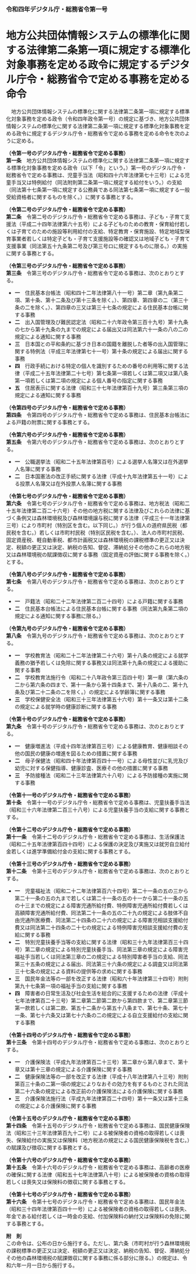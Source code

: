 ### 令和四年デジタル庁・総務省令第一号  
# 地方公共団体情報システムの標準化に関する法律第二条第一項に規定する標準化対象事務を定める政令に規定するデジタル庁令・総務省令で定める事務を定める命令  
　地方公共団体情報システムの標準化に関する法律第二条第一項に規定する標準化対象事務を定める政令（令和四年政令第一号）の規定に基づき、地方公共団体情報システムの標準化に関する法律第二条第一項に規定する標準化対象事務を定める政令に規定するデジタル庁令・総務省令で定める事務を定める命令を次のように定める。  
  
**（令第一号のデジタル庁令・総務省令で定める事務）**  
**第一条**　地方公共団体情報システムの標準化に関する法律第二条第一項に規定する標準化対象事務を定める政令（以下「令」という。）第一号のデジタル庁令・総務省令で定める事務は、児童手当法（昭和四十六年法律第七十三号）による児童手当又は特例給付（同法附則第二条第一項に規定する給付をいう。）の支給（同法第十七条第一項に規定する公務員である同法第七条第一項に規定する一般受給資格者に関するものを除く。）に関する事務とする。  
  
**（令第二号のデジタル庁令・総務省令で定める事務）**  
**第二条**　令第二号のデジタル庁令・総務省令で定める事務は、子ども・子育て支援法（平成二十四年法律第六十五号）による子どものための教育・保育給付若しくは子育てのための施設等利用給付の支給、特定教育・保育施設、特定地域型保育事業者若しくは特定子ども・子育て支援施設等の確認又は地域子ども・子育て支援事業（同法第五十九条第二号及び第三号ロに規定するものに限る。）の実施に関する事務とする。  
  
**（令第三号のデジタル庁令・総務省令で定める事務）**  
**第三条**　令第三号のデジタル庁令・総務省令で定める事務は、次のとおりとする。  
* **一**　住民基本台帳法（昭和四十二年法律第八十一号）第二章（第九条第二項、第十条、第十二条及び第十三条を除く。）、第四章、第四章の二（第三十条の二を除く。）、第四章の三又は第三十七条の規定による住民基本台帳に関する事務  
* **二**　出入国管理及び難民認定法（昭和二十六年政令第三百十九号）第十九条の七から第十九条の九までの規定による届出又は同法第六十一条の八の二の規定による通知に関する事務  
* **三**　日本国との平和条約に基づき日本の国籍を離脱した者等の出入国管理に関する特例法（平成三年法律第七十一号）第十条の規定による届出に関する事務  
* **四**　行政手続における特定の個人を識別するための番号の利用等に関する法律（平成二十五年法律第二十七号）第七条第一項若しくは第二項又は第八条第一項若しくは第二項の規定による個人番号の指定に関する事務  
* **五**　住居表示に関する法律（昭和三十七年法律第百十九号）第三条第三項の規定による通知に関する事務  
  
**（令第四号のデジタル庁令・総務省令で定める事務）**  
**第四条**　令第四号のデジタル庁令・総務省令で定める事務は、住民基本台帳法による戸籍の附票に関する事務とする。  
  
**（令第六号のデジタル庁令・総務省令で定める事務）**  
**第五条**　令第六号のデジタル庁令・総務省令で定める事務は、次のとおりとする。  
* **一**　公職選挙法（昭和二十五年法律第百号）による選挙人名簿又は在外選挙人名簿に関する事務  
* **二**　日本国憲法の改正手続に関する法律（平成十九年法律第五十一号）による投票人名簿又は在外投票人名簿に関する事務  
  
**（令第七号のデジタル庁令・総務省令で定める事務）**  
**第六条**　令第七号のデジタル庁令・総務省令で定める事務は、地方税法（昭和二十五年法律第二百二十六号）その他の地方税に関する法律及びこれらの法律に基づく条例又は森林環境税及び森林環境譲与税に関する法律（平成三十一年法律第三号）により市町村（特別区を含む。以下同じ。）が行う個人の道府県民税（都民税を含む。）若しくは市町村民税（特別区民税を含む。）、法人の市町村民税、固定資産税、軽自動車税、都市計画税又は森林環境税の課税標準の更正又は決定、税額の更正又は決定、納税の告知、督促、滞納処分その他のこれらの地方税又は森林環境税の賦課徴収に関する事務（固定資産の評価に関する事務を除く。）とする。  
  
**（令第八号のデジタル庁令・総務省令で定める事務）**  
**第七条**　令第八号のデジタル庁令・総務省令で定める事務は、次のとおりとする。  
* **一**　戸籍法（昭和二十二年法律第二百二十四号）による戸籍に関する事務  
* **二**　住民基本台帳法による住民基本台帳に関する事務（同法第九条第二項の規定による通知に関する事務に限る。）  
  
**（令第九号のデジタル庁令・総務省令で定める事務）**  
**第八条**　令第九号のデジタル庁令・総務省令で定める事務は、次のとおりとする。  
* **一**　学校教育法（昭和二十二年法律第二十六号）第十八条の規定による就学義務の猶予若しくは免除に関する事務又は同法第十九条の規定による援助に関する事務  
* **二**　学校教育法施行令（昭和二十八年政令第三百四十号）第一章（第六条の二から第六条の四まで、第十一条から第十四条まで、第十八条の二、第十九条及び第二十二条の二を除く。）の規定による学齢簿に関する事務  
* **三**　学校保健安全法（昭和三十三年法律第五十六号）第十一条又は第十二条の規定による就学時の健康診断に関する事務  
  
**（令第十号のデジタル庁令・総務省令で定める事務）**  
**第九条**　令第十号のデジタル庁令・総務省令で定める事務は、次のとおりとする。  
* **一**　健康増進法（平成十四年法律第百三号）による健康教育、健康相談その他の国民の健康の増進を図るための措置に関する事務  
* **二**　母子保健法（昭和四十年法律第百四十一号）による母性並びに乳児及び幼児に対する保健指導、健康診査、医療その他の措置に関する事務  
* **三**　予防接種法（昭和二十三年法律第六十八号）による予防接種の実施に関する事務  
  
**（令第十一号のデジタル庁令・総務省令で定める事務）**  
**第十条**　令第十一号のデジタル庁令・総務省令で定める事務は、児童扶養手当法（昭和三十六年法律第二百三十八号）による児童扶養手当の支給に関する事務とする。  
  
**（令第十二号のデジタル庁令・総務省令で定める事務）**  
**第十一条**　令第十二号のデジタル庁令・総務省令で定める事務は、生活保護法（昭和二十五年法律第百四十四号）による保護の決定及び実施又は就労自立給付金若しくは進学準備給付金の支給に関する事務とする。  
  
**（令第十三号のデジタル庁令・総務省令で定める事務）**  
**第十二条**　令第十三号のデジタル庁令・総務省令で定める事務は、次のとおりとする。  
* **一**　児童福祉法（昭和二十二年法律第百六十四号）第二十一条の五の三から第二十一条の五の九まで若しくは第二十一条の五の十一から第二十一条の五の十三までの規定による障害児通所給付費、特例障害児通所給付費若しくは高額障害児通所給付費、同法第二十一条の五の二十九の規定による肢体不自由児通所医療費、同法第二十四条の二十六の規定による障害児相談支援給付費又は同法第二十四条の二十七の規定による特例障害児相談支援給付費の支給に関する事務  
* **二**　特別児童扶養手当等の支給に関する法律（昭和三十九年法律第百三十四号）第二章の規定による特別児童扶養手当、同法第三章の規定による障害児福祉手当若しくは同法第三章の二の規定による特別障害者手当の支給、同法第三十五条の規定による届出、同法第三十六条の規定による調査又は同法第三十七条の規定による資料の提供等の求めに関する事務  
* **三**　国民年金法等の一部を改正する法律（昭和六十年法律第三十四号）附則第九十七条第一項の福祉手当の支給に関する事務  
* **四**　障害者の日常生活及び社会生活を総合的に支援するための法律（平成十七年法律第百二十三号）第二章第二節第二款から第四款まで、第二章第三節第一款若しくは第二款、第五十二条から第五十八条まで、第七十条、第七十一条、第七十六条又は第七十六条の二の規定による自立支援給付の支給に関する事務  
  
**（令第十四号のデジタル庁令・総務省令で定める事務）**  
**第十三条**　令第十四号のデジタル庁令・総務省令で定める事務は、次のとおりとする。  
* **一**　介護保険法（平成九年法律第百二十三号）第二章から第八章まで、第十章又は第十三章の規定による介護保険に関する事務  
* **二**　健康保険法等の一部を改正する法律（平成十八年法律第八十三号）附則第百三十条の二第一項の規定によりなおその効力を有するものとされた同法第二十六条の規定による改正前の介護保険法による介護保険に関する事務  
* **三**　介護保険法施行法（平成九年法律第百二十四号）第十一条又は第十三条の規定による介護保険に関する事務  
  
**（令第十五号のデジタル庁令・総務省令で定める事務）**  
**第十四条**　令第十五号のデジタル庁令・総務省令で定める事務は、国民健康保険法（昭和三十三年法律第百九十二号）による被保険者の資格の取得若しくは喪失、保険給付の実施又は保険料（地方税法の規定による国民健康保険税を含む。）の賦課及び徴収に関する事務とする。  
  
**（令第十六号のデジタル庁令・総務省令で定める事務）**  
**第十五条**　令第十六号のデジタル庁令・総務省令で定める事務は、高齢者の医療の確保に関する法律（昭和五十七年法律第八十号）による被保険者の資格の取得若しくは喪失又は保険料の徴収に関する事務とする。  
  
**（令第十七号のデジタル庁令・総務省令で定める事務）**  
**第十六条**　令第十七号のデジタル庁令・総務省令で定める事務は、国民年金法（昭和三十四年法律第百四十一号）による被保険者の資格の取得若しくは喪失、年金である給付若しくは一時金の支給、付加保険料の納付又は保険料の免除に関する事務とする。  
  
**附　則**  
この命令は、公布の日から施行する。ただし、第六条（市町村が行う森林環境税の課税標準の更正又は決定、税額の更正又は決定、納税の告知、督促、滞納処分その他の森林環境税の賦課徴収に関する事務に係る部分に限る。）の規定は、令和六年一月一日から施行する。  
  

